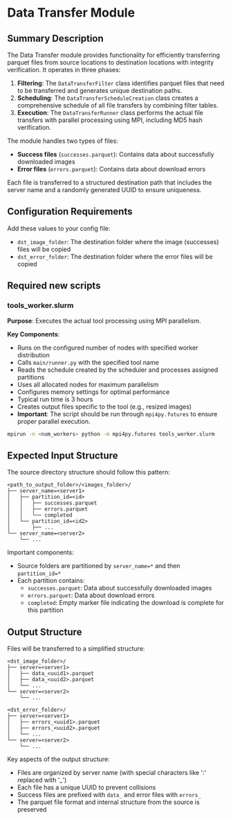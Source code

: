 # Data Transfer Module

## Summary Description

The Data Transfer module provides functionality for efficiently transferring parquet files from source locations to
destination locations with integrity verification. It operates in three phases:

1. **Filtering**: The `DataTransferFilter` class identifies parquet files that need to be transferred and generates
   unique destination paths.
2. **Scheduling**: The `DataTransferScheduleCreation` class creates a comprehensive schedule of all file transfers by
   combining filter tables.
3. **Execution**: The `DataTransferRunner` class performs the actual file transfers with parallel processing using MPI,
   including MD5 hash verification.

The module handles two types of files:

- **Success files** (`successes.parquet`): Contains data about successfully downloaded images
- **Error files** (`errors.parquet`): Contains data about download errors

Each file is transferred to a structured destination path that includes the server name and a randomly generated UUID to
ensure uniqueness.

## Configuration Requirements

Add these values to your config file:

- `dst_image_folder`: The destination folder where the image (successes) files will be copied
- `dst_error_folder`: The destination folder where the error files will be copied

## Required new scripts

### tools_worker.slurm

**Purpose**: Executes the actual tool processing using MPI parallelism.

**Key Components**:

- Runs on the configured number of nodes with specified worker distribution
- Calls `main/runner.py` with the specified tool name
- Reads the schedule created by the scheduler and processes assigned partitions
- Uses all allocated nodes for maximum parallelism
- Configures memory settings for optimal performance
- Typical run time is 3 hours
- Creates output files specific to the tool (e.g., resized images)
- **Important**: The script should be run through `mpi4py.futures` to ensure proper parallel execution.

```bash
mpirun -n <num_workers> python -m mpi4py.futures tools_worker.slurm
```

## Expected Input Structure

The source directory structure should follow this pattern:

```
<path_to_output_folder>/<images_folder>/
├── server_name=<server1>
│   ├── partition_id=<id>
│   │   ├── successes.parquet
│   │   ├── errors.parquet
│   │   └── completed
│   └── partition_id=<id2>
│       ├── ...
└── server_name=<server2>
    └── ...
```

Important components:

- Source folders are partitioned by `server_name=*` and then `partition_id=*`
- Each partition contains:
    - `successes.parquet`: Data about successfully downloaded images
    - `errors.parquet`: Data about download errors
    - `completed`: Empty marker file indicating the download is complete for this partition

## Output Structure

Files will be transferred to a simplified structure:

```
<dst_image_folder>/
├── server=<server1>
│   ├── data_<uuid1>.parquet
│   ├── data_<uuid2>.parquet
│   └── ...
└── server=<server2>
    └── ...

<dst_error_folder>/
├── server=<server1>
│   ├── errors_<uuid1>.parquet
│   ├── errors_<uuid2>.parquet
│   └── ...
└── server=<server2>
    └── ...
```

Key aspects of the output structure:

- Files are organized by server name (with special characters like ':' replaced with '_')
- Each file has a unique UUID to prevent collisions
- Success files are prefixed with `data_` and error files with `errors_`
- The parquet file format and internal structure from the source is preserved
